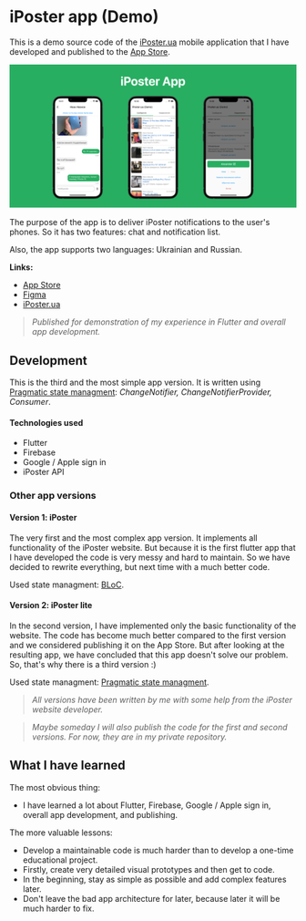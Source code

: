 # iPoster app (Demo)

This is a demo source code of the [iPoster.ua](http://iposter.ua) mobile application that I have developed and published to the [App Store](https://apps.apple.com/ua/app/iposter/id1551116779).

![iPoster app](/resources/Thumbnail.jpg)

The purpose of the app is to deliver iPoster notifications to the user's phones. So it has two features: chat and notification list.

Also, the app supports two languages: Ukrainian and Russian.

**Links:**
* [App Store](https://apps.apple.com/ua/app/iposter/id1551116779)
* [Figma](https://www.figma.com/community/file/1030067581654775051/iPoster-App)
* [iPoster.ua](http://iposter.ua)

> *Published for demonstration of my experience in Flutter and overall app development.*

## Development
This is the third and the most simple app version. It is written using [Pragmatic state managment](https://medium.com/flutter-community/flutter-pragmatic-state-management-using-provider-5c1129f9b5bb): *ChangeNotifier, ChangeNotifierProvider, Consumer*.

#### Technologies used
* Flutter
* Firebase
* Google / Apple sign in
* iPoster API

### Other app versions
#### Version 1: iPoster
The very first and the most complex app version. It implements all functionality of the iPoster website. But because it is the first flutter app that I have developed the code is very messy and hard to maintain. So we have decided to rewrite everything, but next time with a much better code.

Used state managment: [BLoC](https://www.didierboelens.com/2018/08/reactive-programming-streams-bloc/).

#### Version 2: iPoster lite
In the second version, I have implemented only the basic functionality of the website. The code has become much better compared to the first version and we considered publishing it on the App Store. But after looking at the resulting app, we have concluded that this app doesn't solve our problem. So, that's why there is a third version :)

Used state managment: [Pragmatic state managment](https://medium.com/flutter-community/flutter-pragmatic-state-management-using-provider-5c1129f9b5bb).

> *All versions have been written by me with some help from the iPoster website developer.*

> *Maybe someday I will also publish the code for the first and second versions. For now, they are in my private repository.*

## What I have learned
The most obvious thing:
* I have learned a lot about Flutter, Firebase, Google / Apple sign in, overall app development, and publishing.

The more valuable lessons:
* Develop a maintainable code is much harder than to develop a one-time educational project.
* Firstly, create very detailed visual prototypes and then get to code.
* In the beginning, stay as simple as possible and add complex features later.
* Don't leave the bad app architecture for later, because later it will be much harder to fix.